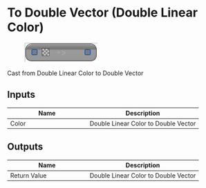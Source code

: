 # To Double Vector (Double Linear Color)

<div align="left" data-full-width="false">

<figure><img src="../../../../api/Math/Conversions/To_Double_Vector_(Double_Linear_Color).png" alt=""><figcaption></figcaption></figure>

</div>

Cast from Double Linear Color to Double Vector

## Inputs

<table><thead><tr><th width="170">Name</th><th>Description</th></tr></thead><tbody><tr><td>Color</td><td>Double Linear Color to Double Vector</td></tr></tbody></table>

## Outputs

<table><thead><tr><th width="170">Name</th><th>Description</th></tr></thead><tbody><tr><td>Return Value</td><td>Double Linear Color to Double Vector</td></tr></tbody></table>
